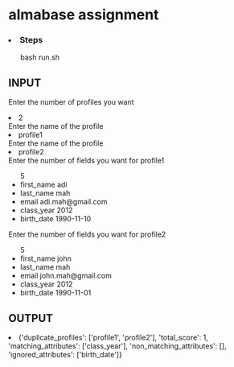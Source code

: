 # almabase assignment

### <li>Steps</li>

<ol>bash run.sh</ol>


## INPUT
Enter the number of profiles you want
<li>2</li>
Enter the name of the profile
<li>profile1</li>
Enter the name of the profile
<li>profile2</li>
Enter the number of fields you want for profile1
<ul>5
<li>first_name adi</li>
<li>last_name mah</li>
<li>email adi.mah@gmail.com</li>
<li>class_year 2012</li>
<li>birth_date 1990-11-10</li>
</ul>

Enter the number of fields you want for profile2
<ul>5
<li>first_name john</li>
<li>last_name mah</li>
<li>email john.mah@gmail.com</li>
<li>class_year 2012</li>
<li>birth_date 1990-11-01</li>
</ul>

## OUTPUT
<li>
{'duplicate_profiles': ['profile1', 'profile2'], 'total_score': 1, 'matching_attributes': ['class_year'], 'non_matching_attributes': [], 'ignored_attributes': ['birth_date']}
</li>
